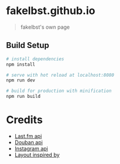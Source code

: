 # fakelbst.github.io

> fakelbst's own page

## Build Setup

``` bash
# install dependencies
npm install

# serve with hot reload at localhost:8080
npm run dev

# build for production with minification
npm run build
```

# Credits
- [Last.fm api](http://www.last.fm/api)
- [Douban api](https://developers.douban.com/)
- [Instagram api](https://www.instagram.com/developer/)
- [Layout inspired by ](http://tympanus.net/codrops/2016/09/02/inspiration-navigation-indicators/)
